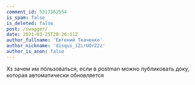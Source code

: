```yaml
---
comment_id: 5317362554
is_spam: false
is_deleted: false
post: /swagger/
date: 2021-03-25T20:26:11Z
author_fullname: 'Евгений Ткаченко'
author_nickname: 'disqus_iZirUOrZ2z'
author_is_anon: false
---
```


<p>Хз зачем им пользоваться, если в postman можно публиковать доку, которая автоматически обновляется</p>
